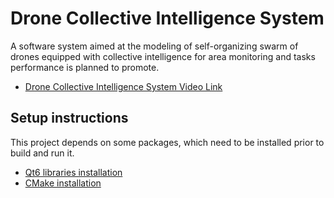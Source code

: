 # Drone Collective Intelligence System

A software system aimed at the modeling of self-organizing swarm of drones equipped with 
collective intelligence for area monitoring and tasks performance is planned to promote.

* [Drone Collective Intelligence System Video Link](https://www.youtube.com/watch?v=MJZwPcIx7gw)

## Setup instructions

This project depends on some packages, which need to be installed prior to build and run it.

* [Qt6 libraries installation](https://doc.qt.io/qt-6/get-and-install-qt.html)
* [CMake installation](https://cmake.org/install/)

